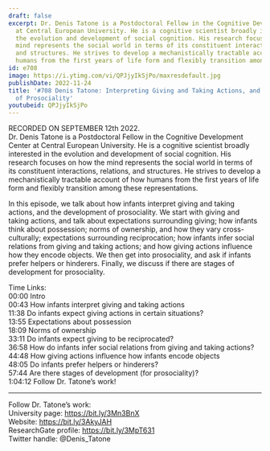 ```yaml
---
draft: false
excerpt: Dr. Denis Tatone is a Postdoctoral Fellow in the Cognitive Development Center
  at Central European University. He is a cognitive scientist broadly interested in
  the evolution and development of social cognition. His research focuses on how the
  mind represents the social world in terms of its constituent interactions, relations,
  and structures. He strives to develop a mechanistically tractable account of how
  humans from the first years of life form and flexibly transition among these representations.
id: e708
image: https://i.ytimg.com/vi/QPJjyIkSjPo/maxresdefault.jpg
publishDate: 2022-11-24
title: '#708 Denis Tatone: Interpreting Giving and Taking Actions, and the Development
  of Prosociality'
youtubeid: QPJjyIkSjPo
---
```

RECORDED ON SEPTEMBER 12th 2022.  
Dr. Denis Tatone is a Postdoctoral Fellow in the Cognitive Development Center at Central European University. He is a cognitive scientist broadly interested in the evolution and development of social cognition. His research focuses on how the mind represents the social world in terms of its constituent interactions, relations, and structures. He strives to develop a mechanistically tractable account of how humans from the first years of life form and flexibly transition among these representations.

In this episode, we talk about how infants interpret giving and taking actions, and the development of prosociality. We start with giving and taking actions, and talk about expectations surrounding giving; how infants think about possession; norms of ownership, and how they vary cross-culturally; expectations surrounding reciprocation; how infants infer social relations from giving and taking actions; and how giving actions influence how they encode objects. We then get into prosociality, and ask if infants prefer helpers or hinderers. Finally, we discuss if there are stages of development for prosociality.

Time Links:  
00:00 Intro  
00:43  How infants interpret giving and taking actions  
11:38  Do infants expect giving actions in certain situations?  
13:55  Expectations about possession  
18:09  Norms of ownership  
33:11  Do infants expect giving to be reciprocated?  
36:58  How do infants infer social relations from giving and taking actions?  
44:48  How giving actions influence how infants encode objects  
48:05  Do infants prefer helpers or hinderers?  
57:44  Are there stages of development (for prosociality)?  
1:04:12  Follow Dr. Tatone’s work!

---

Follow Dr. Tatone’s work:  
University page: https://bit.ly/3Mn3BnX  
Website: https://bit.ly/3AkyJAH  
ResearchGate profile: https://bit.ly/3MpT631  
Twitter handle: @Denis_Tatone
